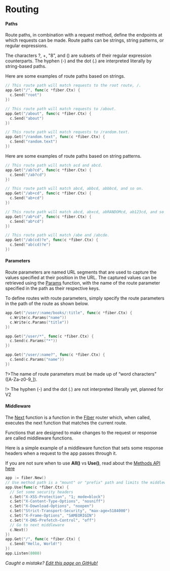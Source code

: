 # Routing

#### Paths

Route paths, in combination with a request method, define the endpoints at which requests can be made. Route paths can be strings, string patterns, or regular expressions.

The characters ?, +, "8", and () are subsets of their regular expression counterparts. The hyphen (-) and the dot (.) are interpreted literally by string-based paths.

Here are some examples of route paths based on strings.

```go
// This route path will match requests to the root route, /.
app.Get("/", func(c *fiber.Ctx) {
  c.Send("root")
})

// This route path will match requests to /about.
app.Get("/about", func(c *fiber.Ctx) {
  c.Send("about")
})

// This route path will match requests to /random.text.
app.Get("/random.text", func(c *fiber.Ctx) {
  c.Send("random.text")
})
```

Here are some examples of route paths based on string patterns.

```go
// This route path will match acd and abcd.
app.Get("/ab?cd", func(c *fiber.Ctx) {
  c.Send("/ab?cd")
})

// This route path will match abcd, abbcd, abbbcd, and so on.
app.Get("/ab+cd", func(c *fiber.Ctx) {
  c.Send("ab+cd")
})

// This route path will match abcd, abxcd, abRANDOMcd, ab123cd, and so on.
app.Get("/ab*cd", func(c *fiber.Ctx) {
  c.Send("ab*cd")
})

// This route path will match /abe and /abcde.
app.Get("/ab(cd)?e", func(c *fiber.Ctx) {
  c.Send("ab(cd)?e")
})
```

#### Parameters

Route parameters are named URL segments that are used to capture the values specified at their position in the URL. The captured values can be retrieved using the [Params](context#params) function, with the name of the route parameter specified in the path as their respective keys.

To define routes with route parameters, simply specify the route parameters in the path of the route as shown below.

```go
app.Get("/user/:name/books/:title", func(c *fiber.Ctx) {
  c.Write(c.Params("name"))
  c.Write(c.Params("title"))
})

app.Get("/user/*", func(c *fiber.Ctx) {
  c.Send(c.Params("*"))
})

app.Get("/user/:name?", func(c *fiber.Ctx) {
  c.Send(c.Params("name"))
})
```

?>The name of route parameters must be made up of “word characters” ([A-Za-z0-9_]).

!> The hyphen (-) and the dot (.) are not interpreted literally yet, planned for V2

#### Middleware

The [Next](context#next) function is a function in the [Fiber](https://github.com/gofiber/fiber) router which, when called, executes the next function that matches the current route.

Functions that are designed to make changes to the request or response are called middleware functions.

Here is a simple example of a middleware function that sets some response headers when a request to the app passes through it.

If you are not sure when to use **All()** vs **Use()**, read about the [Methods API here](/application?id=methods)

```go
app := fiber.New()
// Use method path is a "mount" or "prefix" path and limits the middleware to only apply to any paths requested that begin with it. This means you cannot use :params on the Use method
app.Use(func(c *fiber.Ctx) {
  // Set some security headers
  c.Set("X-XSS-Protection", "1; mode=block")
  c.Set("X-Content-Type-Options", "nosniff")
  c.Set("X-Download-Options", "noopen")
  c.Set("Strict-Transport-Security", "max-age=5184000")
  c.Set("X-Frame-Options", "SAMEORIGIN")
  c.Set("X-DNS-Prefetch-Control", "off")
  // Go to next middleware
  c.Next()
})
app.Get("/", func(c *fiber.Ctx) {
  c.Send("Hello, World!")
})
app.Listen(8080)
```

_Caught a mistake? [Edit this page on GitHub!](https://github.com/gofiber/docs/blob/master/routing.md)_
